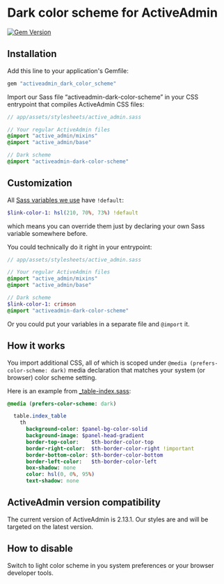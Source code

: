 # Dark color scheme for ActiveAdmin

[![Gem Version](https://badge.fury.io/rb/activeadmin_dark_color_scheme.svg)](https://badge.fury.io/rb/activeadmin_dark_color_scheme)

## Installation

Add this line to your application's Gemfile:

```ruby
gem "activeadmin_dark_color_scheme"
```

Import our Sass file “activeadmin-dark-color-scheme” in your CSS entrypoint that compiles ActiveAdmin CSS files:

```sass
// app/assets/stylesheets/active_admin.sass

// Your regular ActiveAdmin files
@import "active_admin/mixins"
@import "active_admin/base"

// Dark scheme
@import "activeadmin-dark-color-scheme"
```

## Customization

All [Sass variables we use](https://github.com/sergeypedan/activeadmin-dark-color-scheme/blob/master/app/assets/stylesheets/activeadmin-dark-color-scheme/variables/_all.sass) have `!default`:

```sass
$link-color-1: hsl(210, 70%, 73%) !default
```

which means you can override them just by declaring your own Sass variable somewhere before.

You could technically do it right in your entrypoint:

```sass
// app/assets/stylesheets/active_admin.sass

// Your regular ActiveAdmin files
@import "active_admin/mixins"
@import "active_admin/base"

// Dark scheme
$link-color-1: crimson
@import "activeadmin-dark-color-scheme"
```

Or you could put your variables in a separate file and `@import` it.

## How it works

You import additional CSS, all of which is scoped under `@media (prefers-color-scheme: dark)` media declaration that matches your system (or browser) color scheme setting.

Here is an example from [_table-index.sass](https://github.com/sergeypedan/activeadmin-dark-color-scheme/blob/master/app/assets/stylesheets/activeadmin-dark-color-scheme/modules/_table-index.sass):

```sass
@media (prefers-color-scheme: dark)

  table.index_table
    th
      background-color: $panel-bg-color-solid
      background-image: $panel-head-gradient
      border-top-color:    $th-border-color-top
      border-right-color:  $th-border-color-right !important
      border-bottom-color: $th-border-color-bottom
      border-left-color:   $th-border-color-left
      box-shadow: none
      color: hsl(0, 0%, 95%)
      text-shadow: none
```

## ActiveAdmin version compatibility

The current version of ActiveAdmin is 2.13.1. Our styles are and will be targeted on the latest version.

## How to disable

Switch to light color scheme in you system preferences or your browser developer tools.
